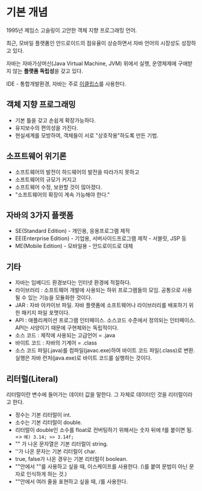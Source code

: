 # 기본 개념

1995년 제임스 고슬링이 고안한 객체 지향 프로그래밍 언어.

최근, 모바일 플랫폼인 안드로이드의 점유율이 상승하면서 자바 언어의 시장성도 성장하고 있다.

자바는 자바가상머신(Java Virtual Machine, JVM) 위에서 실행, 운영체제에 구애받지 않는 **플랫폼 독립성**을 갖고 있다.

IDE - 통합개발환경, 자바는 주로 [이클립스](www.eclipse.org)를 사용한다.

## 객체 지향 프로그래밍
- 기본 틀을 갖고 손쉽게 확장가능하다.
- 유지보수의 편의성을 가진다.
- 현실세계를 모방하여, 객체들이 서로 "상호작용"하도록 만든 기법.

## 소프트웨어 위기론
- 소프트웨어의 발전이 하드웨어의 발전을 따라가지 못하고
- 소프트웨어의 규모가 커지고
- 소프트웨어 수정, 보완할 것이 많아졌다.
- "소프트웨어의 확장이 계속 가능해야 한다."

## 자바의 3가지 플랫폼
- SE(Standard Edition) - 개인용, 응용프로그램 제작
- EE(Enterprise Edition) - 기업용, 서버사이드프로그램 제작 - 서블릿, JSP 등
- ME(Mobile Edition) - 모바일용 - 안드로이드로 대체

## 기타
- 자바는 임베디드 환경보다는 인터넷 환경에 적절하다.
- 라이브러리 : 소프트웨어 개발에 사용되는 하위 프로그램들의 모임. 공통으로 사용될 수 있는 기능을 모듈화한 것이다.
- JAR : 자바 아카이브 파일. 자바 플랫폼에 소프트웨어나 라이브러리를 배포하기 위한 패키지 파일 포맷이다.
- API : 애플리케이션 프로그램 인터페이스. 소스코드 수준에서 정의되는 인터페이스. API는 사양이기 때문에 구현체와는 독립적이다.
- 소스 코드 : 제작에 사용되는 고급언어 = .java
- 바이트 코드 : 자바의 기계어 = .class
- 소스 코드 파일(.java)를 컴파일(javac.exe)하여 바이트 코드 파일(.class)로 변환. 실행은 자바 런처(java.exe)로 바이트 코드를 실행하는 것이다.

## 리터럴(Literal)

리터럴이란 변수에 들어가는 데이터 값을 말한다. 그 자체로 데이터인 것을 리터럴이라고 한다.

- 정수는 기본 리터럴이 int.
- 소수는 기본 리터럴이 double.
- 리터럴이 double인 소수를 float로 컨버팅하기 위해서는 숫자 뒤에 f를 붙이면 됨. => `예) 3.14; >> 3.14f;`
- "" 가 나온 문자열은 기본 리터럴이 string.
- ''가 나온 문자는 기본 리터럴이 char.
- true, false가 나온 경우는 기본 리터럴이 boolean.
- ""안에서 ""를 사용하고 싶을 때, 이스케이프를 사용한다. (\를 붙여 문법이 아닌 문자로 인식하게 하는 것.)
- ""안에서 여러 줄을 표현하고 싶을 때, /를 사용한다.

